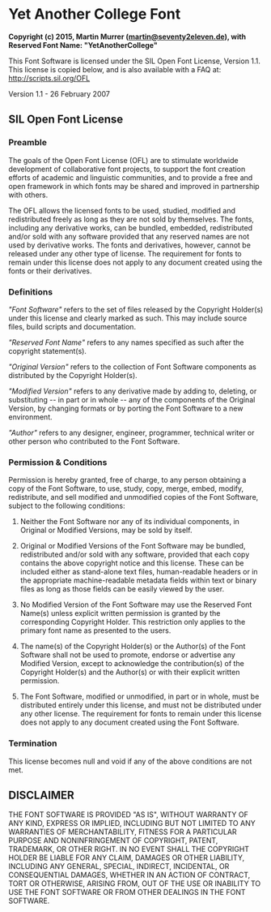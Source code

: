 # Yet Another College Font

**Copyright (c) 2015, Martin Murrer (martin@seventy2eleven.de), with Reserved Font Name: "YetAnotherCollege"**

This Font Software is licensed under the SIL Open Font License, Version 1.1.
This license is copied below, and is also available with a FAQ at:
http://scripts.sil.org/OFL

Version 1.1 - 26 February 2007

## SIL Open Font License

### Preamble

The goals of the Open Font License (OFL) are to stimulate worldwide
development of collaborative font projects, to support the font creation
efforts of academic and linguistic communities, and to provide a free and
open framework in which fonts may be shared and improved in partnership
with others.

The OFL allows the licensed fonts to be used, studied, modified and
redistributed freely as long as they are not sold by themselves. The
fonts, including any derivative works, can be bundled, embedded, 
redistributed and/or sold with any software provided that any reserved
names are not used by derivative works. The fonts and derivatives,
however, cannot be released under any other type of license. The
requirement for fonts to remain under this license does not apply
to any document created using the fonts or their derivatives.

### Definitions

*"Font Software"* refers to the set of files released by the Copyright
Holder(s) under this license and clearly marked as such. This may
include source files, build scripts and documentation.

*"Reserved Font Name"* refers to any names specified as such after the
copyright statement(s).

*"Original Version"* refers to the collection of Font Software components as
distributed by the Copyright Holder(s).

*"Modified Version"* refers to any derivative made by adding to, deleting,
or substituting -- in part or in whole -- any of the components of the
Original Version, by changing formats or by porting the Font Software to a
new environment.

*"Author"* refers to any designer, engineer, programmer, technical
writer or other person who contributed to the Font Software.

### Permission & Conditions

Permission is hereby granted, free of charge, to any person obtaining
a copy of the Font Software, to use, study, copy, merge, embed, modify,
redistribute, and sell modified and unmodified copies of the Font
Software, subject to the following conditions:

1. Neither the Font Software nor any of its individual components,
in Original or Modified Versions, may be sold by itself.

2. Original or Modified Versions of the Font Software may be bundled,
redistributed and/or sold with any software, provided that each copy
contains the above copyright notice and this license. These can be
included either as stand-alone text files, human-readable headers or
in the appropriate machine-readable metadata fields within text or
binary files as long as those fields can be easily viewed by the user.

3. No Modified Version of the Font Software may use the Reserved Font
Name(s) unless explicit written permission is granted by the corresponding
Copyright Holder. This restriction only applies to the primary font name as
presented to the users.

4. The name(s) of the Copyright Holder(s) or the Author(s) of the Font
Software shall not be used to promote, endorse or advertise any
Modified Version, except to acknowledge the contribution(s) of the
Copyright Holder(s) and the Author(s) or with their explicit written
permission.

5. The Font Software, modified or unmodified, in part or in whole,
must be distributed entirely under this license, and must not be
distributed under any other license. The requirement for fonts to
remain under this license does not apply to any document created
using the Font Software.

### Termination

This license becomes null and void if any of the above conditions are
not met.


## DISCLAIMER

 THE FONT SOFTWARE IS PROVIDED "AS IS", WITHOUT WARRANTY OF ANY KIND,
 EXPRESS OR IMPLIED, INCLUDING BUT NOT LIMITED TO ANY WARRANTIES OF
 MERCHANTABILITY, FITNESS FOR A PARTICULAR PURPOSE AND NONINFRINGEMENT
 OF COPYRIGHT, PATENT, TRADEMARK, OR OTHER RIGHT. IN NO EVENT SHALL THE
 COPYRIGHT HOLDER BE LIABLE FOR ANY CLAIM, DAMAGES OR OTHER LIABILITY,
 INCLUDING ANY GENERAL, SPECIAL, INDIRECT, INCIDENTAL, OR CONSEQUENTIAL
 DAMAGES, WHETHER IN AN ACTION OF CONTRACT, TORT OR OTHERWISE, ARISING
 FROM, OUT OF THE USE OR INABILITY TO USE THE FONT SOFTWARE OR FROM
 OTHER DEALINGS IN THE FONT SOFTWARE.
